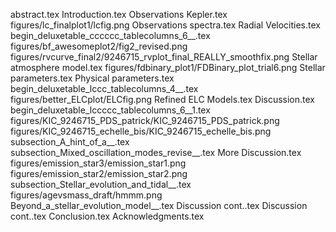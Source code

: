 abstract.tex
Introduction.tex
Observations   Kepler.tex
figures/lc_finalplot1/lcfig.png
Observations   spectra.tex
Radial Velocities.tex
begin_deluxetable_cccccc_tablecolumns_6__.tex
figures/bf_awesomeplot2/fig2_revised.png
figures/rvcurve_final2/9246715_rvplot_final_REALLY_smoothfix.png
Stellar atmosphere model.tex
figures/fdbinary_plot1/FDBinary_plot_trial6.png
Stellar parameters.tex
Physical parameters.tex
begin_deluxetable_lccc_tablecolumns_4__.tex
figures/better_ELCplot/ELCfig.png
Refined ELC Models.tex
Discussion.tex
begin_deluxetable_lccccc_tablecolumns_6__1.tex
figures/KIC_9246715_PDS_patrick/KIC_9246715_PDS_patrick.png
figures/KIC_9246715_echelle_bis/KIC_9246715_echelle_bis.png
subsection_A_hint_of_a__.tex
subsection_Mixed_oscillation_modes_revise__.tex
More Discussion.tex
figures/emission_star3/emission_star1.png
figures/emission_star2/emission_star2.png
subsection_Stellar_evolution_and_tidal__.tex
figures/agevsmass_draft/hmmm.png
Beyond_a_stellar_evolution_model__.tex
Discussion cont..tex
Discussion cont..tex
Conclusion.tex
Acknowledgments.tex
